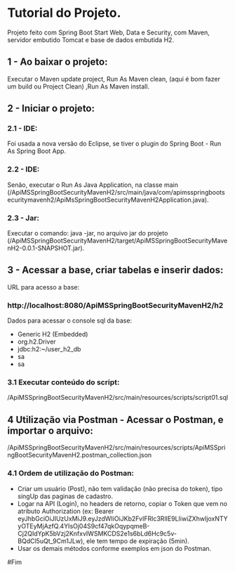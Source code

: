 # Tutorial do Projeto.
Projeto feito com Spring Boot Start Web, Data e Security, com Maven, servidor embutido Tomcat e base de dados embutida H2.

## 1 - Ao baixar o projeto:
Executar o Maven update project, Run As Maven clean, (aqui é bom fazer um build ou Project Clean) ,Run As Maven install.

## 2 - Iniciar o projeto:
### 2.1 - IDE: 
Foi usada a nova versão do Eclipse, se tiver o plugin do Spring Boot - Run As Spring Boot App.
### 2.2 - IDE: 
Senão, executar o Run As Java Application, na classe main (/ApiMSSpringBootSecurityMavenH2/src/main/java/com/apimsspringbootsecuritymavenh2/ApiMsSpringBootSecurityMavenH2Application.java). 
### 2.3 - Jar: 
Executar o comando: java -jar, no arquivo jar do projeto (/ApiMSSpringBootSecurityMavenH2/target/ApiMSSpringBootSecurityMavenH2-0.0.1-SNAPSHOT.jar).

## 3 - Acessar a base, criar tabelas e inserir dados:
URL para acesso a base:
### http://localhost:8080/ApiMSSpringBootSecurityMavenH2/h2

Dados para acessar o console sql da base:
 - Generic H2 (Embedded)
 - org.h2.Driver
 - jdbc:h2:~/user_h2_db
 - sa
 - sa
 
### 3.1 Executar conteúdo do script:
/ApiMSSpringBootSecurityMavenH2/src/main/resources/scripts/script01.sql

## 4 Utilização via Postman - Acessar o Postman, e importar o arquivo:
/ApiMSSpringBootSecurityMavenH2/src/main/resources/scripts/ApiMSSpringBootSecurityMavenH2.postman_collection.json
### 4.1 Ordem de utilização do Postman:
 - Criar um usuário (Post), não tem validação (não precisa do token), tipo singUp das paginas de cadastro.
 - Logar na API (Login), no headers de retorno, copiar o Token que vem no atributo Authorization (ex: Bearer eyJhbGciOiJIUzUxMiJ9.eyJzdWIiOiJKb2FvIFRlc3RlIE9LIiwiZXhwIjoxNTYyOTEyMjAzfQ.4YIsOj04S9cf47qkOqypqmeB-Cj2QIdYpK5bVzj2KnfxvIWSMKCDS2e1s6bLd6Hc9c5v-BQdCl5uQt_9Cm1JLw), ele tem tempo de expiração (5min).
 - Usar os demais métodos conforme exemplos em json do Postman.
 
#Fim
